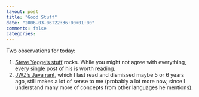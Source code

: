 ```yaml
---
layout: post
title: "Good Stuff"
date: "2006-03-06T22:36:00+01:00"
comments: false
categories: 
---
```


<p>Two observations for today: </p>

<ol>
<li><a href="http://www.cabochon.com/~stevey/blog-rants/">Steve Yegge&#8217;s stuff</a> rocks. While you might not agree with everything, every single post of his is worth reading.</li>
<li><a href="http://www.jwz.org/doc/java.html">JWZ&#8217;s Java rant</a>, which I last read and dismissed maybe 5 or 6 years ago, still makes a lot of sense to me (probably a lot more now, since I understand many more of concepts from other languages he mentions).</li>
</ol>



